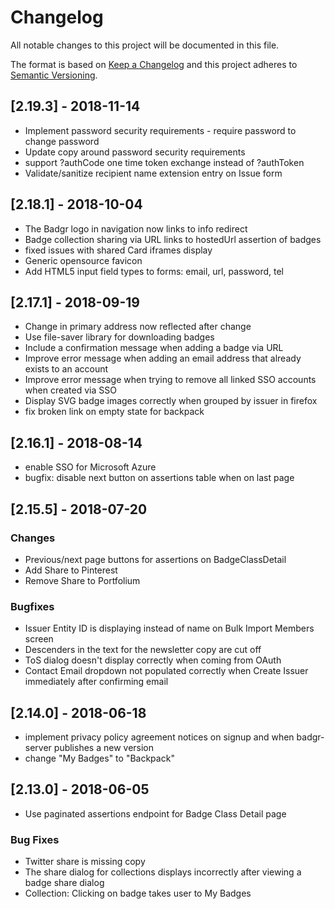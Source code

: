 # Changelog
All notable changes to this project will be documented in this file.

The format is based on [Keep a Changelog](http://keepachangelog.com/en/1.0.0/)
and this project adheres to [Semantic Versioning](http://semver.org/spec/v2.0.0.html).

## [2.19.3] - 2018-11-14
 - Implement password security requirements - require password to change password
 - Update copy around password security requirements
 - support ?authCode one time token exchange instead of ?authToken
 - Validate/sanitize recipient name extension entry on Issue form


## [2.18.1] - 2018-10-04
 - The Badgr logo in navigation now links to info redirect
 - Badge collection sharing via URL links to hostedUrl assertion of badges
 - fixed issues with shared Card iframes display
 - Generic opensource favicon 
 - Add HTML5 input field types to forms: email, url, password, tel


## [2.17.1] - 2018-09-19
 - Change in primary address now reflected after change
 - Use file-saver library for downloading badges
 - Include a confirmation message when adding a badge via URL
 - Improve error message when adding an email address that already exists to an account
 - Improve error message when trying to remove all linked SSO accounts when created via SSO
 - Display SVG badge images correctly when grouped by issuer in firefox
 - fix broken link on empty state for backpack


## [2.16.1] - 2018-08-14
 - enable SSO for Microsoft Azure
 - bugfix: disable next button on assertions table when on last page

## [2.15.5] - 2018-07-20

### Changes
 - Previous/next page buttons for assertions on BadgeClassDetail
 - Add Share to Pinterest 
 - Remove Share to Portfolium 

### Bugfixes
 - Issuer Entity ID is displaying instead of name on Bulk Import Members screen
 - Descenders in the text for the newsletter copy are cut off
 - ToS dialog doesn't display correctly when coming from OAuth
 - Contact Email dropdown not populated correctly when Create Issuer immediately after confirming email
    
## [2.14.0] - 2018-06-18
 - implement privacy policy agreement notices on signup and when badgr-server publishes a new version
 - change "My Badges" to "Backpack"

## [2.13.0] - 2018-06-05
 - Use paginated assertions endpoint for Badge Class Detail page

### Bug Fixes
 - Twitter share is missing copy
 - The share dialog for collections displays incorrectly after viewing a badge share dialog
 - Collection: Clicking on badge takes user to My Badges


